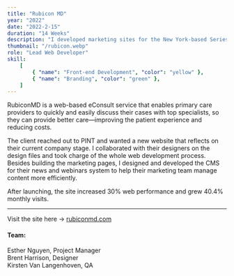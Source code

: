 ```yaml
---
title: "Rubicon MD"
year: "2022"
date: "2022-2-15"
duration: "14 Weeks"
description: "I developed marketing sites for the New York-based Series-C healthcare startup RubiconMD to show the mature and evolving company presence on the web."
thumbnail: "/rubicon.webp"
role: "Lead Web Developer"
skill:
    [
        { "name": "Front-end Development", "color": "yellow" },
        { "name": "Branding", "color": "green" },
    ]
---
```


<p>RubiconMD is a web-based eConsult service that enables primary care providers to quickly and easily discuss their cases with top specialists, so they can provide better care—improving the patient experience and reducing costs.</p>

<p>The client reached out to PINT and wanted a new website that reflects on their current company stage. I collaborated with their designers on the design files and took charge of the whole web development process. Besides building the marketing pages, I designed and developed the CMS for their news and webinars system to help their marketing team manage content more efficiently.</p>

<p>After launching, the site increased 30% web performance and grew 40.4% monthly visits.</p>

<hr/>

Visit the site here ->
<a target="_blank" rel="noopener noreferrer" href="http://rubiconmd.com/"> rubiconmd.com </a>

#### Team:

Esther Nguyen, Project Manager<br>
Brent Harrison, Designer<br>
Kirsten Van Langenhoven, QA<br>
